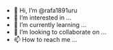 - 👋 Hi, I’m @rafa1891uru
- 👀 I’m interested in ...
- 🌱 I’m currently learning ...
- 💞️ I’m looking to collaborate on ...
- 📫 How to reach me ...

<!---
rafa1891uru/rafa1891uru is a ✨ special ✨ repository because its `README.md` (this file) appears on your GitHub profile.
You can click the Preview link to take a look at your changes.
--->
